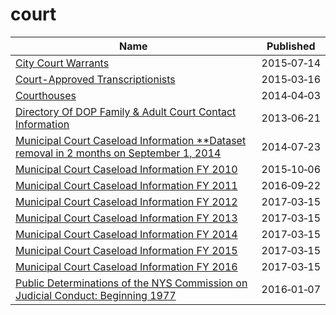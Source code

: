# court

Name | Published
---- | ---------
[City Court Warrants](../datasets/3j5u-jyar.md) | 2015&#x2011;07&#x2011;14
[Court-Approved Transcriptionists](../datasets/bdjj-5xue.md) | 2015&#x2011;03&#x2011;16
[Courthouses](../datasets/z5tu-c7qn.md) | 2014&#x2011;04&#x2011;03
[Directory Of DOP Family & Adult Court Contact Information](../datasets/f46j-m4iq.md) | 2013&#x2011;06&#x2011;21
[Municipal Court Caseload Information **Dataset removal in 2 months on September 1, 2014](../datasets/8jyt-x94k.md) | 2014&#x2011;07&#x2011;23
[Municipal Court Caseload Information FY 2010](../datasets/c69b-fkfx.md) | 2015&#x2011;10&#x2011;06
[Municipal Court Caseload Information FY 2011](../datasets/u8uw-t2sm.md) | 2016&#x2011;09&#x2011;22
[Municipal Court Caseload Information FY 2012](../datasets/md9p-6y8z.md) | 2017&#x2011;03&#x2011;15
[Municipal Court Caseload Information FY 2013](../datasets/4gv8-96x2.md) | 2017&#x2011;03&#x2011;15
[Municipal Court Caseload Information FY 2014](../datasets/uqe6-trgb.md) | 2017&#x2011;03&#x2011;15
[Municipal Court Caseload Information FY 2015](../datasets/jbxk-jjnn.md) | 2017&#x2011;03&#x2011;15
[Municipal Court Caseload Information FY 2016](../datasets/kexg-4t6a.md) | 2017&#x2011;03&#x2011;15
[Public Determinations of the NYS Commission on Judicial Conduct: Beginning 1977](../datasets/gnpf-e4p2.md) | 2016&#x2011;01&#x2011;07


